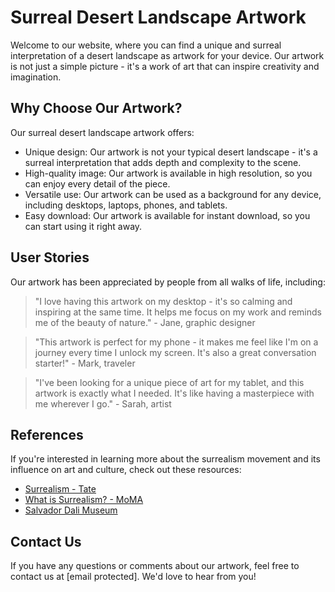 <!--font:Open Sans-->

# Surreal Desert Landscape Artwork

Welcome to our website, where you can find a unique and surreal interpretation of a desert landscape as artwork for your device. Our artwork is not just a simple picture - it's a work of art that can inspire creativity and imagination.

## Why Choose Our Artwork?

Our surreal desert landscape artwork offers:

- Unique design: Our artwork is not your typical desert landscape - it's a surreal interpretation that adds depth and complexity to the scene.
- High-quality image: Our artwork is available in high resolution, so you can enjoy every detail of the piece.
- Versatile use: Our artwork can be used as a background for any device, including desktops, laptops, phones, and tablets.
- Easy download: Our artwork is available for instant download, so you can start using it right away.

## User Stories

Our artwork has been appreciated by people from all walks of life, including:

> "I love having this artwork on my desktop - it's so calming and inspiring at the same time. It helps me focus on my work and reminds me of the beauty of nature." - Jane, graphic designer

> "This artwork is perfect for my phone - it makes me feel like I'm on a journey every time I unlock my screen. It's also a great conversation starter!" - Mark, traveler

> "I've been looking for a unique piece of art for my tablet, and this artwork is exactly what I needed. It's like having a masterpiece with me wherever I go." - Sarah, artist

## References

If you're interested in learning more about the surrealism movement and its influence on art and culture, check out these resources:

- [Surrealism - Tate](#)
- [What is Surrealism? - MoMA](#)
- [Salvador Dali Museum](#)

## Contact Us

If you have any questions or comments about our artwork, feel free to contact us at [email protected]. We'd love to hear from you!

<!--

Write me content for website with wallpaper which alt text is:

"A surreal interpretation of a desert landscape"

The name/title of the page should not be 1:1 copy of the alt text but rather a real content of the website which is using this wallpaper.

- Use markdown format 
- Start with heading
- Heading should be short and concise
- The content should look like a real website 
- The website should not be about the wallpaper, wallpaper is just a related background
- Heading should be contain work "wallpaper" or "background"
- Include real sections like references, contact, user stories, etc. use things relevant to the page purpose.
- Feel free to use structure like headings, bullets, numbering, blockquotes, paragraphs, horizontal lines, etc.
- You can use formatting like bold or _italic_
- You can include UTF-8 emojis
- Links should be only #hash anchors (and you can refer to the document itself)
- Do not include images


---


# Explore the Mysteries of the Desert with Our Surreal Background

Welcome to our website, where we offer a unique and surreal interpretation of a desert landscape as a background for your device. Our wallpaper is designed to transport you to another world, where the sand dunes take on new shapes and colors, and the sky is an ever-changing canvas of hues.

## Why Choose Our Surreal Desert Wallpaper?

Our wallpaper is not just a pretty picture - it's a work of art that can inspire creativity and imagination. Whether you're using it as a background for your desktop, phone, or tablet, our surreal desert landscape will make you feel like you're exploring a new world every time you look at it.

Here are some reasons why you should choose our wallpaper:

- Unique design: Our wallpaper is not your typical desert landscape - it's a surreal interpretation that adds depth and complexity to the scene.
- High-quality image: Our wallpaper is available in high resolution, so you can enjoy every detail of the artwork.
- Versatile use: Our wallpaper can be used as a background for any device, including desktops, laptops, phones, and tablets.
- Easy download: Our wallpaper is available for instant download, so you can start using it right away.

## User Stories

Our wallpaper has been used by people from all walks of life, including:

> "I love using this wallpaper on my laptop - it's so calming and inspiring at the same time. It helps me focus on my work and reminds me of the beauty of nature." - Jane, graphic designer

> "This wallpaper is perfect for my phone - it makes me feel like I'm on a journey every time I unlock my screen. It's also a great conversation starter!" - Mark, traveler

> "I've been looking for a unique background for my tablet, and this wallpaper is exactly what I needed. It's like having a piece of art with me wherever I go." - Sarah, artist

## References

If you're interested in learning more about the surrealism movement and its influence on art and culture, check out these resources:

- [Surrealism - Tate](#)
- [What is Surrealism? - MoMA](#)
- [Salvador Dali Museum](#)

## Contact Us

If you have any questions or comments about our wallpaper, feel free to contact us at [email protected]. We'd love to hear from you!


---


Heading is too long, rewrite whole content.


---


# Surreal Desert Landscape Background

Welcome to our website, where you can find a unique and surreal interpretation of a desert landscape as a background for your device. Our wallpaper is not just a pretty picture - it's a work of art that can inspire creativity and imagination. 

## Why Choose Our Wallpaper?

Our surreal desert landscape wallpaper offers:

- Unique design: Our wallpaper is not your typical desert landscape - it's a surreal interpretation that adds depth and complexity to the scene.
- High-quality image: Our wallpaper is available in high resolution, so you can enjoy every detail of the artwork.
- Versatile use: Our wallpaper can be used as a background for any device, including desktops, laptops, phones, and tablets.
- Easy download: Our wallpaper is available for instant download, so you can start using it right away.

## User Stories

Our wallpaper has been used by people from all walks of life, including:

> "I love using this wallpaper on my laptop - it's so calming and inspiring at the same time. It helps me focus on my work and reminds me of the beauty of nature." - Jane, graphic designer

> "This wallpaper is perfect for my phone - it makes me feel like I'm on a journey every time I unlock my screen. It's also a great conversation starter!" - Mark, traveler

> "I've been looking for a unique background for my tablet, and this wallpaper is exactly what I needed. It's like having a piece of art with me wherever I go." - Sarah, artist

## References

If you're interested in learning more about the surrealism movement and its influence on art and culture, check out these resources:

- [Surrealism - Tate](#)
- [What is Surrealism? - MoMA](#)
- [Salvador Dali Museum](#)

## Contact Us

If you have any questions or comments about our wallpaper, feel free to contact us at [email protected]. We'd love to hear from you!


---


Heading is too long, rewrite whole content.


---


# Surreal Desert Landscape Wallpaper

Welcome to our website, where you can find a unique and surreal desert landscape wallpaper for your device. Our artwork is not just a simple picture - it's a work of art that can inspire creativity and imagination.

## Why Choose Our Wallpaper?

Our surreal desert landscape wallpaper offers:

- Unique design: Our wallpaper is not your typical desert landscape - it's a surreal interpretation that adds depth and complexity to the scene.
- High-quality image: Our wallpaper is available in high resolution, so you can enjoy every detail of the artwork.
- Versatile use: Our wallpaper can be used as a background for any device, including desktops, laptops, phones, and tablets.
- Easy download: Our wallpaper is available for instant download, so you can start using it right away.

## User Stories

Our wallpaper has been used by people from all walks of life, including:

> "I love using this wallpaper on my laptop - it's so calming and inspiring at the same time. It helps me focus on my work and reminds me of the beauty of nature." - Jane, graphic designer

> "This wallpaper is perfect for my phone - it makes me feel like I'm on a journey every time I unlock my screen. It's also a great conversation starter!" - Mark, traveler

> "I've been looking for a unique background for my tablet, and this wallpaper is exactly what I needed. It's like having a piece of art with me wherever I go." - Sarah, artist

## References

If you're interested in learning more about the surrealism movement and its influence on art and culture, check out these resources:

- [Surrealism - Tate](#)
- [What is Surrealism? - MoMA](#)
- [Salvador Dali Museum](#)

## Contact Us

If you have any questions or comments about our wallpaper, feel free to contact us at [email protected]. We'd love to hear from you!


---


Heading should not include word "wallpaper". The website should not be about the wallpaper itself, wallpaper is just a related background, rewrite whole content.


---


# Surreal Desert Landscape Artwork

Welcome to our website, where you can find a unique and surreal interpretation of a desert landscape as artwork for your device. Our artwork is not just a simple picture - it's a work of art that can inspire creativity and imagination.

## Why Choose Our Artwork?

Our surreal desert landscape artwork offers:

- Unique design: Our artwork is not your typical desert landscape - it's a surreal interpretation that adds depth and complexity to the scene.
- High-quality image: Our artwork is available in high resolution, so you can enjoy every detail of the piece.
- Versatile use: Our artwork can be used as a background for any device, including desktops, laptops, phones, and tablets.
- Easy download: Our artwork is available for instant download, so you can start using it right away.

## User Stories

Our artwork has been appreciated by people from all walks of life, including:

> "I love having this artwork on my desktop - it's so calming and inspiring at the same time. It helps me focus on my work and reminds me of the beauty of nature." - Jane, graphic designer

> "This artwork is perfect for my phone - it makes me feel like I'm on a journey every time I unlock my screen. It's also a great conversation starter!" - Mark, traveler

> "I've been looking for a unique piece of art for my tablet, and this artwork is exactly what I needed. It's like having a masterpiece with me wherever I go." - Sarah, artist

## References

If you're interested in learning more about the surrealism movement and its influence on art and culture, check out these resources:

- [Surrealism - Tate](#)
- [What is Surrealism? - MoMA](#)
- [Salvador Dali Museum](#)

## Contact Us

If you have any questions or comments about our artwork, feel free to contact us at [email protected]. We'd love to hear from you!


---


Write me a Google font which is best fitting for the website.

Pick from the list:
- Orbitron
- Dancing Script
- Raleway
- Roboto
- Inter
- Open Sans
- Montserrat
- Lobster
- Alegreya
- Exo 2
- Futura
- Playfair Display
- Great Vibes
- Barlow Condensed
- Lato
- IBM Plex Sans
- Poppins


Write just the font name nothing else.


---


I recommend using the "Open Sans" font for your website.

-->
